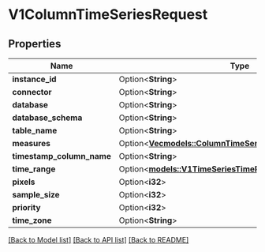 # V1ColumnTimeSeriesRequest

## Properties

Name | Type | Description | Notes
------------ | ------------- | ------------- | -------------
**instance_id** | Option<**String**> |  | [optional]
**connector** | Option<**String**> |  | [optional]
**database** | Option<**String**> |  | [optional]
**database_schema** | Option<**String**> |  | [optional]
**table_name** | Option<**String**> |  | [optional]
**measures** | Option<[**Vec<models::ColumnTimeSeriesRequestBasicMeasure>**](ColumnTimeSeriesRequestBasicMeasure.md)> |  | [optional]
**timestamp_column_name** | Option<**String**> |  | [optional]
**time_range** | Option<[**models::V1TimeSeriesTimeRange**](v1TimeSeriesTimeRange.md)> |  | [optional]
**pixels** | Option<**i32**> |  | [optional]
**sample_size** | Option<**i32**> |  | [optional]
**priority** | Option<**i32**> |  | [optional]
**time_zone** | Option<**String**> |  | [optional]

[[Back to Model list]](../README.md#documentation-for-models) [[Back to API list]](../README.md#documentation-for-api-endpoints) [[Back to README]](../README.md)


